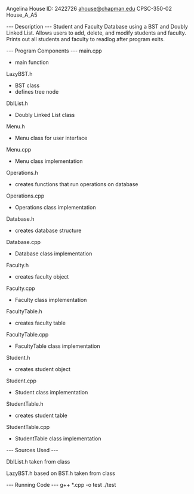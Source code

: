 Angelina House
ID: 2422726
ahouse@chapman.edu
CPSC-350-02
House_A_A5

--- Description ---
Student and Faculty Database using a BST and Doubly Linked List. Allows users to add, delete, and modify students and faculty. 
Prints out all students and faculty to readlog after program exits.

--- Program Components ---
main.cpp
- main function

LazyBST.h
- BST class
- defines tree node

DblList.h
- Doubly Linked List class

Menu.h
- Menu class for user interface

Menu.cpp
- Menu class implementation

Operations.h
- creates functions that run operations on database

Operations.cpp
- Operations class implementation

Database.h
- creates database structure

Database.cpp
- Database class implementation

Faculty.h
- creates faculty object

Faculty.cpp
- Faculty class implementation

FacultyTable.h
- creates faculty table

FacultyTable.cpp
- FacultyTable class implementation

Student.h
- creates student object

Student.cpp
- Student class implementation

StudentTable.h
- creates student table

StudentTable.cpp
- StudentTable class implementation

--- Sources Used ---

DblList.h taken from class

LazyBST.h based on BST.h taken from class

--- Running Code ---
g++ *.cpp -o test
./test 
